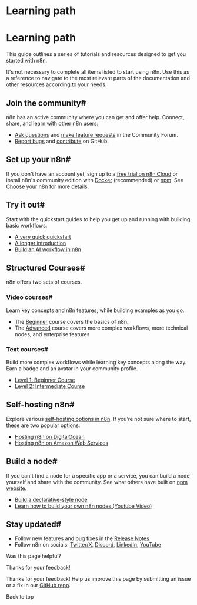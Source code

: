 # Learning path

[ ](https://github.com/n8n-io/n8n-docs/edit/main/docs/learning-path.md "Edit this page")

# Learning path

This guide outlines a series of tutorials and resources designed to get you started with n8n. 

It's not necessary to complete all items listed to start using n8n. Use this as a reference to navigate to the most relevant parts of the documentation and other resources according to your needs.

## Join the community#

n8n has an active community where you can get and offer help. Connect, share, and learn with other n8n users:

  * [Ask questions](https://community.n8n.io/t/readme-welcome-to-the-n8n-community/44381) and [make feature requests](https://community.n8n.io/c/feature-requests) in the Community Forum.
  * [Report bugs](https://github.com/n8n-io/n8n/issues) and [contribute](https://github.com/n8n-io/n8n/blob/master/CONTRIBUTING.md) on GitHub.



## Set up your n8n#

If you don't have an account yet, sign up to a [free trial on n8n Cloud](https://app.n8n.cloud/register) or install n8n's community edition with [Docker](../hosting/installation/docker/) (recommended) or [npm](../hosting/installation/npm/). See [Choose your n8n](../choose-n8n/) for more details.

## Try it out#

Start with the quickstart guides to help you get up and running with building basic workflows. 

  * [A very quick quickstart](../try-it-out/quickstart/)
  * [A longer introduction](../try-it-out/tutorial-first-workflow/)
  * [Build an AI workflow in n8n](../advanced-ai/intro-tutorial/)



## Structured Courses#

n8n offers two sets of courses.

### Video courses#

Learn key concepts and n8n features, while building examples as you go.

  * The [Beginner](https://www.youtube.com/playlist?list=PLlET0GsrLUL59YbxstZE71WszP3pVnZfI) course covers the basics of n8n.
  * The [Advanced](https://www.youtube.com/playlist?list=PLlET0GsrLUL5bxmx5c1H1Ms_OtOPYZIEG) course covers more complex workflows, more technical nodes, and enterprise features



### Text courses#

Build more complex workflows while learning key concepts along the way. Earn a badge and an avatar in your community profile. 

  * [Level 1: Beginner Course](https://blog.n8n.io/announcing-the-n8n-certification-course-for-beginners-level-1/)
  * [Level 2: Intermediate Course](https://blog.n8n.io/announcing-course-level-two/)



## Self-hosting n8n#

Explore various [self-hosting options in n8n](../hosting/). If you’re not sure where to start, these are two popular options: 

  * [Hosting n8n on DigitalOcean](../hosting/installation/server-setups/digital-ocean/)
  * [Hosting n8n on Amazon Web Services](../hosting/installation/server-setups/aws/)



## Build a node#

If you can't find a node for a specific app or a service, you can build a node yourself and share with the community. See what others have built on [npm website](https://www.npmjs.com/search?q=keywords:n8n-community-node-package). 

  * [Build a declarative-style node](../integrations/creating-nodes/build/declarative-style-node/)
  * [Learn how to build your own n8n nodes (Youtube Video)](https://www.youtube.com/live/OI6zHJ56eW0?si=SMD7L1J5fZ2mf79W)



## Stay updated#

  * Follow new features and bug fixes in the [Release Notes](../release-notes/)
  * Follow n8n on socials: [Twitter/X](https://twitter.com/n8n_io), [Discord](https://discord.com/invite/vWwMVThRta), [LinkedIn](https://www.linkedin.com/company/n8n/), [YouTube](https://www.youtube.com/@n8n-io)

Was this page helpful? 

Thanks for your feedback! 

Thanks for your feedback! Help us improve this page by submitting an issue or a fix in our [GitHub repo](https://github.com/n8n-io/n8n-docs). 

Back to top 
